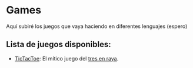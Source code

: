 # Games

Aquí subiré los juegos que vaya haciendo en diferentes lenguajes (espero)

## Lista de juegos disponibles:

- [TicTacToe](https://github.com/SrRecursive/Games/tree/main/TicTacToe): El mítico juego del [tres en raya](https://es.wikipedia.org/wiki/Tres_en_l%C3%ADnea).